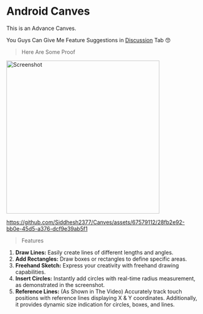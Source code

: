 # Android Canves

This is an Advance Canves.

You Guys Can Give Me Feature Suggestions in [Discussion](https://github.com/Siddhesh2377/Canves/discussions) Tab 😙

>Here Are Some Proof

<div style="display:flex;">
  <img src="https://github.com/Siddhesh2377/Canves/assets/67579112/51d3452d-6603-4d8b-bbe8-cc39520e90d4" alt="Screenshot" width="400" style="margin-right: 10px;">
</div>

https://github.com/Siddhesh2377/Canves/assets/67579112/28fb2e92-bb0e-45d5-a376-dcf9e39ab5f1

>Features
1. **Draw Lines:** Easily create lines of different lengths and angles.
2. **Add Rectangles:** Draw boxes or rectangles to define specific areas.
3. **Freehand Sketch:** Express your creativity with freehand drawing capabilities.
4. **Insert Circles:** Instantly add circles with real-time radius measurement, as demonstrated in the screenshot.
5. **Reference Lines:** (As Shown in The Video) Accurately track touch positions with reference lines displaying X & Y coordinates. Additionally, it provides dynamic size indication for circles, boxes, and lines.
